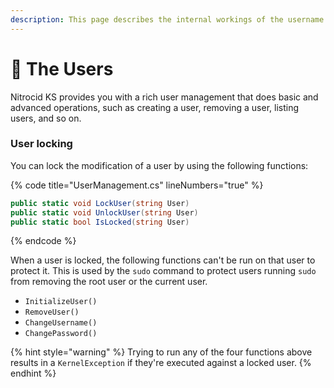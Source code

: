 ```yaml
---
description: This page describes the internal workings of the username management
---
```


# 👥 The Users

Nitrocid KS provides you with a rich user management that does basic and advanced operations, such as creating a user, removing a user, listing users, and so on.

### User locking

You can lock the modification of a user by using the following functions:

{% code title="UserManagement.cs" lineNumbers="true" %}
```csharp
public static void LockUser(string User)
public static void UnlockUser(string User)
public static bool IsLocked(string User)
```
{% endcode %}

When a user is locked, the following functions can't be run on that user to protect it. This is used by the `sudo` command to protect users running `sudo` from removing the root user or the current user.

* `InitializeUser()`
* `RemoveUser()`
* `ChangeUsername()`
* `ChangePassword()`

{% hint style="warning" %}
Trying to run any of the four functions above results in a `KernelException` if they're executed against a locked user.
{% endhint %}
